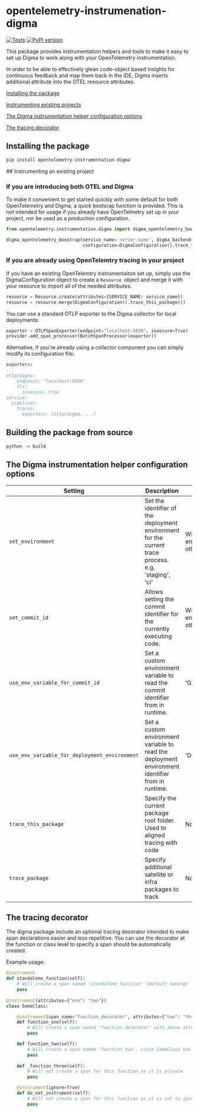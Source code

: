 # opentelemetry-instrumenation-digma
[![Tests](https://github.com/digma-ai/opentelemetry-instrumentation-digma/actions/workflows/unit-tests.yml/badge.svg)](https://github.com/digma-ai/opentelemetry-instrumentation-digma/actions/workflows/unit-tests.yml) [![PyPI version](https://badge.fury.io/py/opentelemetry-instrumentation-digma.svg)](https://badge.fury.io/py/opentelemetry-instrumentation-digma)

This package provides instrumentation helpers and tools to make it easy to set up Digma to work along with your OpenTelemetry instrumentation.

In order to be able to effectively glean code-object based insights for continuous feedback and map them back in the IDE, Digma inserts additional attribute into the OTEL resource attributes. 

[Installing the package](#installing) 

[Instrumenting existing projects](#instrumenting_existing) 

[The Digma instrumentation helper configuration options](#the-digma-instrumentation-helper-configuration-options)

[The tracing decorator](#the-tracing-decorator)

<a name="installing"/>

## Installing the package
```bash
pip install opentelemetry-instrumentation-digma
```

<a name="instrumenting_existing"/>
## Instrumenting an existing project

### If you are introducing both OTEL and Digma

To make it convenient to get started quickly with some default for both OpenTelemetry and Digma, a quick bootsrap function is provided. This is not intended for usage if you already have OpenTelmetry set up in your project, nor be used as a production configuration.

```python
from opentelemetry.instrumentation.digma import digma_opentelemetry_boostrap

digma_opentelemetry_boostrap(service_name='server-name', digma_backend="http://localhost:5050",
                             configuration=DigmaConfiguration().trace_this_package())
```

### If you are already using OpenTelemtry tracing in your project

If you have an existing OpenTelemtry instrumentaiton set up, simply use the DigmaConfiguration object to create a `Resource `object and merge it with your resource to import all of the needed attributes. 

```python
resource = Resource.create(attributes={SERVICE_NAME: service_name})
resource = resource.merge(DigmaConfiguration().trace_this_package())
```
You can use a standard OTLP exporter to the Digma collector for local deployments:

```python
exporter = OTLPSpanExporter(endpoint="localhost:5050", insecure=True)
provider.add_span_processor(BatchSpanProcessor(exporter))
```

Alternative, if you're already using a collector component you can simply modify its configuration file:
```yaml
exporters:
...
otlp/digma:
    endpoint: "localhost:5050"
    tls:
      insecure: true
service:
  pipelines:
    traces:
      exporters: [otlp/digma, ...]
```

## Building the package from source

```bash
python -m build
```

<a name="the-digma-instrumentation-helper-configuration-options"/>

## The Digma instrumentation helper configuration options

| Setting          | Description           | Default  |
| ---------------- |-------------  | -----|
| `set_environment`|  Set the identifier of the deployment environment  for the current trace process. e.g. 'staging', 'ci'| Will try to read from env variable, otherwies 'UNSET' |
| `set_commit_id`      | Allows setting the commit identifier for the currently executing code.       |   Will try to read from env variable otherwise empty |
| `use_env_variable_for_commit_id` | Set a custom environment variable to read the commit identifier from in runtime.     |  'GIT_COMMIT_ID' | 
| `use_env_variable_for_deployment_environment` | Set a custom environment variable to read the deployment environment identifier from in runtime. | 'DEPLOYMENT_ENV' |
| `trace_this_package` | Specify the current package root folder. Used to aligned tracing with code | None |
| `trace_package` | Specify additional satellite or infra packages to track | None 


<a name="the-tracing-decorator"/>

## The tracing decorator

The digma package include an optional tracing decorator intended to make span declarations easier 
and less repetitive. You can use the decorator at the function or class level to specify 
a span should be automatically created.

Example usage:
```python 
@instrument
def standalone_function(self):
    # Will create a span named 'standalone_function' (default naming)
    pass
    
@instrument(attributes={"one": "two"})
class SomeClass:

    @instrument(span_name="function_decorator", attributes={"two": "three"})
    def function_one(self):
        # Will create a span named 'function_decorator' with above attributes
        pass

    def function_two(self):
        # Will create a span named 'function_two', since SomeClass has decorator
        pass
   
    def _function_three(self):
        # Will not create a span for this function as it is private
        pass

    @instrument(ignore=True)
    def do_not_instrument(self):
        # Will not create a span for this function as it is set to ignore
        pass
```

